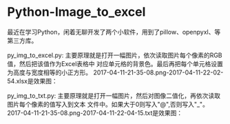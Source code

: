 # Python-Image_to_excel
最近在学习Python，闲着无聊开发了两个小软件，用到了pillow、openpyxl、等第三方库。

py_img_to_excel.py:
主要原理就是打开一幅图片，依次读取图片每个像素的RGB值，然后把该值作为Excel表格中
对应单元格的背景色。最后再把每个单元格设置为高度与宽度相等的小正方形。
2017-04-11-21-35-08.png-2017-04-11-22-02-54.xlsx是效果图：

py_img_to_txt.py:
主要原理就是打开一幅图片，然后对图像二值化，再依次读取图片每个像素的值写入到文本
文件中。如果大于0则写入"@",否则写入"_"。
2017-04-11-21-35-08.png-2017-04-11-22-04-15.txt是效果图：
